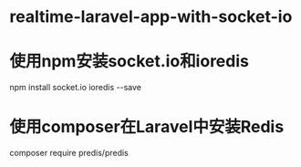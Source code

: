 # realtime-laravel-app-with-socket-io

# 使用npm安装socket.io和ioredis
npm install socket.io ioredis --save

# 使用composer在Laravel中安装Redis
composer require predis/predis